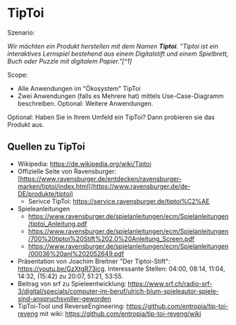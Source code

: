 # TipToi
Szenario:

_Wir möchten ein Produkt herstellen mit dem Namen **Tiptoi**. "Tiptoi ist ein interaktives Lernspiel bestehend aus einem Digitalstift und einem Spielbrett, Buch oder Puzzle mit digitalem Papier."[^1]_

Scope:
* Alle Anwendungen im "Ökosystem" TipToi
* Zwei Anwendungen (falls es Mehrere hat) mittels Use-Case-Diagramm beschreiben. Optional: Weitere Anwendungen.

Optional: Haben Sie in Ihrem Umfeld ein TipToi? Dann probieren sie das Produkt aus.

## Quellen zu TipToi
- Wikipedia: https://de.wikipedia.org/wiki/Tiptoi
- Offizielle Seite von Ravensburger: [https://www.ravensburger.de/entdecken/ravensburger-marken/tiptoi/index.html](https://www.ravensburger.de/de-DE/produkte/tiptoi)
  - Serivce TipToi: https://service.ravensburger.de/tiptoi%C2%AE
- Spieleanleitungen
  - https://www.ravensburger.de/spielanleitungen/ecm/Spielanleitungen/tiptoi_Anleitung.pdf
  - https://www.ravensburger.de/spielanleitungen/ecm/Spielanleitungen/700%20tiptoi%20Stift%202.0%20Anleitung_Screen.pdf
  - https://www.ravensburger.de/spielanleitungen/ecm/Spielanleitungen/00036%20anl%202052649.pdf
- Präsentation von Joachim Breitner "Der Tiptoi-Stift": https://youtu.be/GzXtgR73icg. Interessante Stellen: 04:00, 08:14, 11:04, 14:32, (15:42) zu 20:07, 51:21, 53:55. 
- Beitrag von srf zu Spieleentwicklung: https://www.srf.ch/radio-srf-3/digital/specials/computer-im-beruf/ulrich-blum-spieleautor-spiele-sind-anspruchsvoller-geworden
- TipToi-Tool und ReverseEngineering: https://github.com/entropia/tip-toi-reveng mit wiki: https://github.com/entropia/tip-toi-reveng/wiki


<!--
## Fragen für die Einzelarbeit
Aufwand: 2 [Pomodoros](https://de.wikipedia.org/wiki/Pomodoro-Technik).
- [ ] Wer sind die Benutzer von TipToi?
- [ ] Aus welchen Anwendungen besteht TipToi?
- [ ] Welche Anwendungsfälle haben die Anwendungen von TipToi?
- [ ] Welche Software und Infrastruktur, vermuten Sie, benötigt Ravensburger um TipToi-Spiele zu erstellen? 
-->
